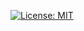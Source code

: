 
[![License: MIT](https://img.shields.io/badge/License-MIT-yellow.svg)](https://opensource.org/licenses/MIT)

